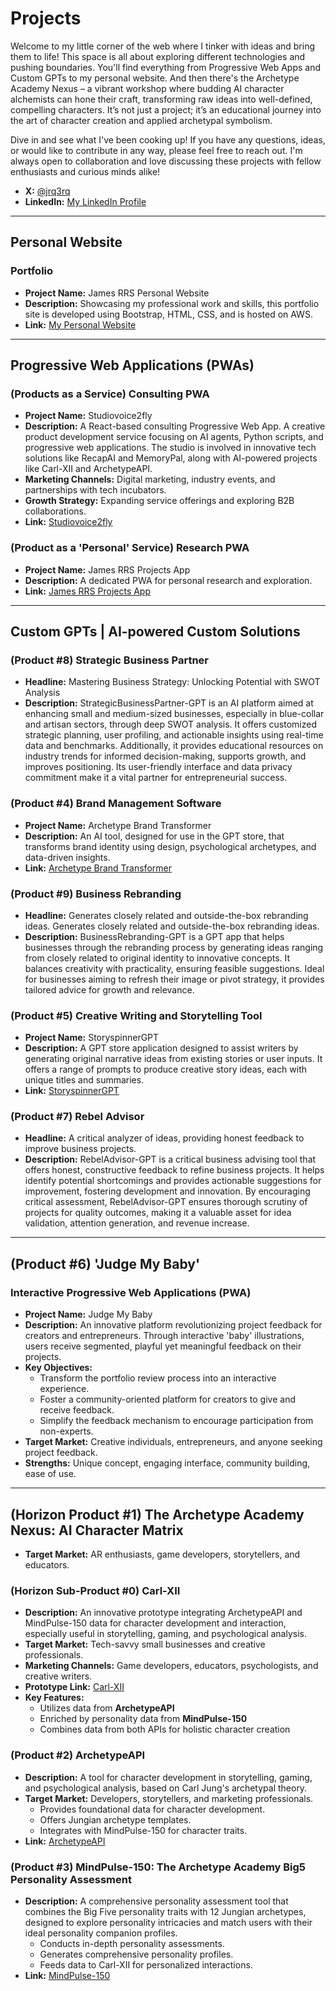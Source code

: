 <!-- ## Carl-XII

[![Archetype Academy Nexus](https://img.shields.io/badge/-Archetype%20Academy%20Nexus-green?style=for-the-badge)](https://github.com/jrq3rq/archetype-academy-nexus)

```css
                      [ Carl-XII ]
                     /     |      \
                    /      |       \
                   /       |        \
  [Character Creation] [Interaction] [Customization]
```

Prototype: [![Carl-XII](https://img.shields.io/badge/-Carl--XII-blue?style=for-the-badge)](https://carl-xii.web.app/)

| **Character Creation** |   **Character Interaction**    | **Character Customization**  |
| :--------------------: | :----------------------------: | :--------------------------: |
| Uses ArchetypeAPI data | Enriched by MindPulse-150 data | Combines data from both APIs |

### Character Creation

- Utilizes data from **ArchetypeAPI**

### Interaction

- Enriched by personality data from **MindPulse-150**

### Customization

- Combines data from **ArchetypeAPI** and insights from **MindPulse-150**

## ArchetypeAPI

[![ArchetypeAPI](https://img.shields.io/badge/-ArchetypeAPI-orange?style=for-the-badge)](https://us-central1-archetype-builder-api.cloudfunctions.net/api/archetypes)

```css
                  \       |        /
                   \      |       /
                    \     |      /
                    [ArchetypeAPI]
                   /       |       \
                  /        |        \
[Character Data] [Template Provision] [Personality Integration]
```

|               Character Data                |     Template Provision      |           Personality Integration            |
| :-----------------------------------------: | :-------------------------: | :------------------------------------------: |
| Foundational data for character development | Jungian archetype templates | Links with MindPulse-150 for trait alignment |

### Character Data

- Provides foundational data for Carl-XII character development

### Template Provision

- Offers Jungian archetype templates for Carl-XII customization

### Personality Integration

- Links with MindPulse-150 for character trait alignment

## MindPulse-150: The Archetype Academy Assessment

[![MindPulse-150](https://img.shields.io/badge/-MindPulse--150-brightgreen?style=for-the-badge)](https://mindpulse-150.web.app/)

```css
                  \         |        /
                   \        |       /
                    \       |      /
              [ MindPulse-150(Application) ]
                    /       |       \
                  /         |        \
   [Personality Test] [Data Analysis] [User Persona]
```

|        Personality Test         |           Data Analysis            |              User Persona               |
| :-----------------------------: | :--------------------------------: | :-------------------------------------: |
| In-depth personality assessment | Comprehensive personality profiles | Feeds data to Carl-XII for interactions |

### Personality Test

- In-depth user personality assessment

### Data Analysis

- Generates comprehensive personality profiles

### User Persona

- Feeds personality data to Carl-XII for personalized interactions
- Integrates with ArchetypeAPI for character customization -->

# Projects

Welcome to my little corner of the web where I tinker with ideas and bring them to life! This space is all about exploring different technologies and pushing boundaries. You'll find everything from Progressive Web Apps and Custom GPTs to my personal website. And then there's the Archetype Academy Nexus – a vibrant workshop where budding AI character alchemists can hone their craft, transforming raw ideas into well-defined, compelling characters. It’s not just a project; it’s an educational journey into the art of character creation and applied archetypal symbolism.

Dive in and see what I've been cooking up! If you have any questions, ideas, or would like to contribute in any way, please feel free to reach out. I'm always open to collaboration and love discussing these projects with fellow enthusiasts and curious minds alike!

- **X:** [@jrq3rq](https://twitter.com/jrq3rq)
- **LinkedIn:** [My LinkedIn Profile](https://www.linkedin.com/in/james-rrsantos/)

---

## Personal Website

### Portfolio

- **Project Name:** James RRS Personal Website
- **Description:** Showcasing my professional work and skills, this portfolio site is developed using Bootstrap, HTML, CSS, and is hosted on AWS.
- **Link:** [My Personal Website](https://jamesrrs.me)

---

## Progressive Web Applications (PWAs)

### (Products as a Service) Consulting PWA

- **Project Name:** Studiovoice2fly
- **Description:** A React-based consulting Progressive Web App. A creative product development service focusing on AI agents, Python scripts, and progressive web applications. The studio is involved in innovative tech solutions like RecapAI and MemoryPal, along with AI-powered projects like Carl-XII and ArchetypeAPI.
- **Marketing Channels:** Digital marketing, industry events, and partnerships with tech incubators.
- **Growth Strategy:** Expanding service offerings and exploring B2B collaborations.
- **Link:** [Studiovoice2fly](https://studiovoice2fly.com/)

### (Product as a 'Personal' Service) Research PWA

- **Project Name:** James RRS Projects App
- **Description:** A dedicated PWA for personal research and exploration.
- **Link:** [James RRS Projects App](https://jamesrrs-projects-app.web.app/)

---

## Custom GPTs | AI-powered Custom Solutions

### (Product #8) Strategic Business Partner

- **Headline:** Mastering Business Strategy: Unlocking Potential with SWOT Analysis
- **Description:** StrategicBusinessPartner-GPT is an AI platform aimed at enhancing small and medium-sized businesses, especially in blue-collar and artisan sectors, through deep SWOT analysis. It offers customized strategic planning, user profiling, and actionable insights using real-time data and benchmarks. Additionally, it provides educational resources on industry trends for informed decision-making, supports growth, and improves positioning. Its user-friendly interface and data privacy commitment make it a vital partner for entrepreneurial success.

### (Product #4) Brand Management Software

- **Project Name:** Archetype Brand Transformer
- **Description:** An AI tool, designed for use in the GPT store, that transforms brand identity using design, psychological archetypes, and data-driven insights.
- **Link:** [Archetype Brand Transformer](https://chat.openai.com/g/g-SXTcCxFtV-archetype-brand-transformer)

### (Product #9) Business Rebranding

- **Headline:** Generates closely related and outside-the-box rebranding ideas.
  Generates closely related and outside-the-box rebranding ideas.
- **Description:** BusinessRebranding-GPT is a GPT app that helps businesses through the rebranding process by generating ideas ranging from closely related to original identity to innovative concepts. It balances creativity with practicality, ensuring feasible suggestions. Ideal for businesses aiming to refresh their image or pivot strategy, it provides tailored advice for growth and relevance.

### (Product #5) Creative Writing and Storytelling Tool

- **Project Name:** StoryspinnerGPT
- **Description:** A GPT store application designed to assist writers by generating original narrative ideas from existing stories or user inputs. It offers a range of prompts to produce creative story ideas, each with unique titles and summaries.
- **Link:** [StoryspinnerGPT](https://chat.openai.com/g/g-7T3hhDJO7-storyspinner)

### (Product #7) Rebel Advisor

- **Headline:** A critical analyzer of ideas, providing honest feedback to improve business projects.
- **Description:** RebelAdvisor-GPT is a critical business advising tool that offers honest, constructive feedback to refine business projects. It helps identify potential shortcomings and provides actionable suggestions for improvement, fostering development and innovation. By encouraging critical assessment, RebelAdvisor-GPT ensures thorough scrutiny of projects for quality outcomes, making it a valuable asset for idea validation, attention generation, and revenue increase.

---

## (Product #6) 'Judge My Baby'

### Interactive Progressive Web Applications (PWA)

- **Project Name:** Judge My Baby
- **Description:** An innovative platform revolutionizing project feedback for creators and entrepreneurs. Through interactive 'baby' illustrations, users receive segmented, playful yet meaningful feedback on their projects.
- **Key Objectives:**
  - Transform the portfolio review process into an interactive experience.
  - Foster a community-oriented platform for creators to give and receive feedback.
  - Simplify the feedback mechanism to encourage participation from non-experts.
- **Target Market:** Creative individuals, entrepreneurs, and anyone seeking project feedback.
- **Strengths:** Unique concept, engaging interface, community building, ease of use.
<!-- - **Link:** [Judge My Baby](https://github.com/jrq3rq/judge-my-baby) -->

---

## (Horizon Product #1) The Archetype Academy Nexus: AI Character Matrix

- **Target Market:** AR enthusiasts, game developers, storytellers, and educators.

### (Horizon Sub-Product #0) Carl-XII

- **Description:** An innovative prototype integrating ArchetypeAPI and MindPulse-150 data for character development and interaction, especially useful in storytelling, gaming, and psychological analysis.
- **Target Market:** Tech-savvy small businesses and creative professionals.
- **Marketing Channels:** Game developers, educators, psychologists, and creative writers.
- **Prototype Link:** [Carl-XII](https://carl-xii.web.app/)
- **Key Features:**
  - Utilizes data from **ArchetypeAPI**
  - Enriched by personality data from **MindPulse-150**
  - Combines data from both APIs for holistic character creation

### (Product #2) ArchetypeAPI

- **Description:** A tool for character development in storytelling, gaming, and psychological analysis, based on Carl Jung's archetypal theory.
- **Target Market:** Developers, storytellers, and marketing professionals.
  - Provides foundational data for character development.
  - Offers Jungian archetype templates.
  - Integrates with MindPulse-150 for character traits.
- **Link:** [ArchetypeAPI](https://us-central1-archetype-builder-api.cloudfunctions.net/api/archetypes)

### (Product #3) MindPulse-150: The Archetype Academy Big5 Personality Assessment

- **Description:** A comprehensive personality assessment tool that combines the Big Five personality traits with 12 Jungian archetypes, designed to explore personality intricacies and match users with their ideal personality companion profiles.
  - Conducts in-depth personality assessments.
  - Generates comprehensive personality profiles.
  - Feeds data to Carl-XII for personalized interactions.
- **Link:** [MindPulse-150](https://mindpulse-150.web.app/)
